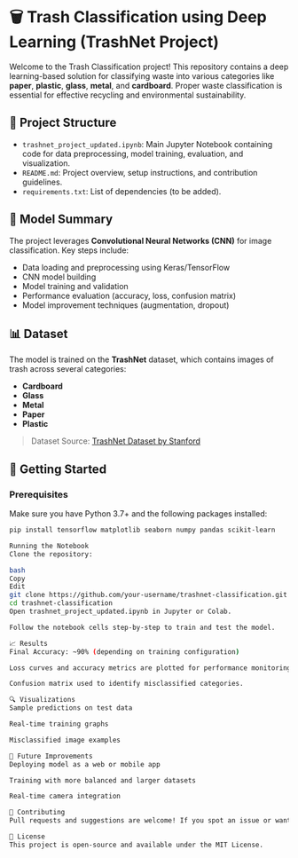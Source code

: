 # 🗑️ Trash Classification using Deep Learning (TrashNet Project)

Welcome to the Trash Classification project! This repository contains a deep learning-based solution for classifying waste into various categories like **paper**, **plastic**, **glass**, **metal**, and **cardboard**. Proper waste classification is essential for effective recycling and environmental sustainability.

## 📁 Project Structure

- `trashnet_project_updated.ipynb`: Main Jupyter Notebook containing code for data preprocessing, model training, evaluation, and visualization.
- `README.md`: Project overview, setup instructions, and contribution guidelines.
- `requirements.txt`: List of dependencies (to be added).

## 🧠 Model Summary

The project leverages **Convolutional Neural Networks (CNN)** for image classification. Key steps include:
- Data loading and preprocessing using Keras/TensorFlow
- CNN model building
- Model training and validation
- Performance evaluation (accuracy, loss, confusion matrix)
- Model improvement techniques (augmentation, dropout)

## 📊 Dataset

The model is trained on the **TrashNet** dataset, which contains images of trash across several categories:
- **Cardboard**
- **Glass**
- **Metal**
- **Paper**
- **Plastic**

> Dataset Source: [TrashNet Dataset by Stanford](https://github.com/garythung/trashnet)

## 🚀 Getting Started

### Prerequisites
Make sure you have Python 3.7+ and the following packages installed:

```bash
pip install tensorflow matplotlib seaborn numpy pandas scikit-learn

Running the Notebook
Clone the repository:

bash
Copy
Edit
git clone https://github.com/your-username/trashnet-classification.git
cd trashnet-classification
Open trashnet_project_updated.ipynb in Jupyter or Colab.

Follow the notebook cells step-by-step to train and test the model.

📈 Results
Final Accuracy: ~90% (depending on training configuration)

Loss curves and accuracy metrics are plotted for performance monitoring.

Confusion matrix used to identify misclassified categories.

🔍 Visualizations
Sample predictions on test data

Real-time training graphs

Misclassified image examples

🧪 Future Improvements
Deploying model as a web or mobile app

Training with more balanced and larger datasets

Real-time camera integration

🤝 Contributing
Pull requests and suggestions are welcome! If you spot an issue or want to enhance the project, feel free to contribute.

📜 License
This project is open-source and available under the MIT License.
